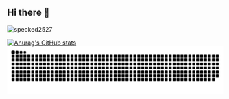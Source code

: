 ## Hi there 👋
  ![specked2527](https://komarev.com/ghpvc/?username=specked2527)  
  
  [![Anurag's GitHub stats](https://github-readme-stats.vercel.app/api?username=specked2527)](https://github.com/anuraghazra/github-readme-stats)  
  ![](https://raw.githubusercontent.com/specked2527/specked2527/output/github-contribution-grid-snake.svg)

<!--
**specked2527/specked2527** is a ✨ _special_ ✨ repository because its `README.md` (this file) appears on your GitHub profile.

Here are some ideas to get you started:

- 🔭 I’m currently working on ...
- 🌱 I’m currently learning ...
- 👯 I’m looking to collaborate on ...
- 🤔 I’m looking for help with ...
- 💬 Ask me about ...
- 📫 How to reach me: ...
- 😄 Pronouns: ...
- ⚡ Fun fact: ...  

    
-->
